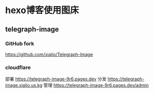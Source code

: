 # hexo博客使用图床
## telegraph-image
### GitHub fork

https://github.com/xialio/Telegraph-Image

### cloudflare
部署
https://telegraph-image-9r6.pages.dev
分发
https://telegraph-image.xialio.us.kg
管理
https://telegraph-image-9r6.pages.dev/admin